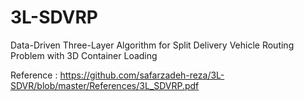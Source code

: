 # 3L-SDVRP
Data-Driven Three-Layer Algorithm for Split Delivery Vehicle Routing Problem with 3D Container Loading

Reference :
https://github.com/safarzadeh-reza/3L-SDVR/blob/master/References/3L_SDVRP.pdf
